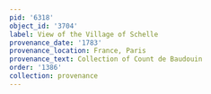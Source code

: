 ```yaml
---
pid: '6318'
object_id: '3704'
label: View of the Village of Schelle
provenance_date: '1783'
provenance_location: France, Paris
provenance_text: Collection of Count de Baudouin
order: '1386'
collection: provenance
---
```


